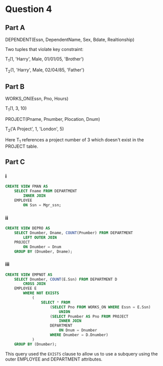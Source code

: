 # Question 4

## Part A

DEPENDENT(Essn, DependentName, Sex, Bdate, Realtionship)

Two tuples that violate key constraint:

T<sub>1</sub>(1, 'Harry', Male, 01/01/05, 'Brother')

T<sub>2</sub>(1, 'Harry', Male, 02/04/85, 'Father')

## Part B

WORKS_ON(Essn, Pno, Hours)

T<sub>1</sub>(1, 3, 10)

PROJECT(Pname, Pnumber, Plocation, Dnum)

T<sub>2</sub>('A Project', 1, 'London', 5)

Here T<sub>1</sub> references a project number of 3 which doesn't exist in the PROJECT table.

## Part C

### i

```sql
CREATE VIEW FMAN AS
    SELECT Fname FROM DEPARTMENT
        INNER JOIN
    EMPLOYEE
        ON Ssn = Mgr_ssn;
```

### ii

```sql
CREATE VIEW DEPRO AS
    SELECT Dnumber, Dname, COUNT(Pnumber) FROM DEPARTMENT
        LEFT OUTER JOIN
    PROJECT
        ON Dnumber = Dnum
    GROUP BY (Dnumber, Dname);
```

### iii

```sql
CREATE VIEW EMPNOT AS
    SELECT Dnumber, COUNT(E.Ssn) FROM DEPARTMENT D
        CROSS JOIN
    EMPLOYEE E
        WHERE NOT EXISTS
            (
                SELECT * FROM
                    (SELECT Pno FROM WORKS_ON WHERE Essn = E.Ssn)
                        UNION
                    (SELECT Pnumber AS Pno FROM PROJECT
                        INNER JOIN
                    DEPARTMENT 
                        ON Dnum = Dnumber
                    WHERE Dnumber = D.Dnumber)
            )
    GROUP BY (Dnumber);
```

This query used the `EXISTS` clause to allow us to use a subquery using the outer EMPLOYEE and DEPARTMENT attributes.